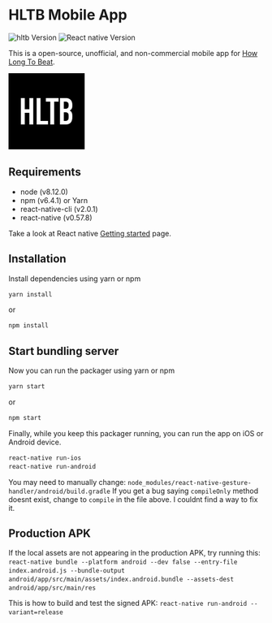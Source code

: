 # HLTB Mobile App

![hltb Version][hltb-image]
![React native Version][react-native-image]

This is a open-source, unofficial, and non-commercial mobile app for [How Long To Beat](https://howlongtobeat.com).

![](src/assets/img/hltb_icon.png)

## Requirements
- node (v8.12.0)
- npm (v6.4.1) or Yarn
- react-native-cli (v2.0.1)
- react-native (v0.57.8)

Take a look at React native [Getting started](https://facebook.github.io/react-native/docs/getting-started.html) page.

## Installation

Install dependencies using yarn or npm

```sh
yarn install
```
or
```sh
npm install
```

## Start bundling server

Now you can run the packager using yarn or npm

```sh
yarn start
```
or
```sh
npm start
```

Finally, while you keep this packager running, you can run the app on iOS or Android device.

```sh
react-native run-ios
react-native run-android
```

You may need to manually change: `node_modules/react-native-gesture-handler/android/build.gradle`
If you get a bug saying `compileOnly` method doesnt exist, change to `compile` in the file above.
I couldnt find a way to fix it.

## Production APK

If the local assets are not appearing in the production APK, try running this:
`react-native bundle --platform android --dev false --entry-file index.android.js --bundle-output android/app/src/main/assets/index.android.bundle --assets-dest android/app/src/main/res`

This is how to build and test the signed APK:
`react-native run-android --variant=release`

<!-- Markdown link & img dfn's -->
[hltb-image]: https://img.shields.io/badge/hltb-2.0.5-green.svg
[react-native-image]: https://img.shields.io/badge/react_native-0.57.8-blue.svg
